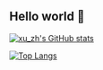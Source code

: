 ## Hello world 👋
[![xu_zh's GitHub stats](https://github-readme-stats-ngc7331.vercel.app/api?username=ngc7331&count_private=true&show_icons=true&locale=cn)](https://github.com/anuraghazra/github-readme-stats)

[![Top Langs](https://github-readme-stats-ngc7331.vercel.app/api/top-langs/?username=ngc7331&layout=compact&locale=cn&card_width=440)](https://github.com/anuraghazra/github-readme-stats)

<!--
**ngc7331/ngc7331** is a ✨ _special_ ✨ repository because its `README.md` (this file) appears on your GitHub profile.

Here are some ideas to get you started:

- 🔭 I’m currently working on ...
- 🌱 I’m currently learning ...
- 👯 I’m looking to collaborate on ...
- 🤔 I’m looking for help with ...
- 💬 Ask me about ...
- 📫 How to reach me: ...
- 😄 Pronouns: ...
- ⚡ Fun fact: ...
-->
